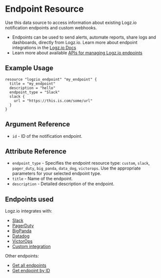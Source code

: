 # Endpoint Resource

Use this data source to access information about existing Logz.io notification endpoints and custom webhooks.

* Endpoints can be used to send alerts, automate reports, share logs and dashboards, directly from Logz.io. Learn more about endpoint integrations in the [Logz.io Docs](https://docs.logz.io/user-guide/integrations/endpoints.html)
* Learn more about available [APIs for managing Logz.io endpoints](https://docs.logz.io/api/#tag/Manage-notification-endpoints)

## Example Usage

```hcl
resource "logzio_endpoint" "my_endpoint" {
  title = "my_endpoint"
  description = "hello"
  endpoint_type = "Slack"
  slack {
    url = "https://this.is.com/some/url"
  }
}
```

## Argument Reference

* `id` - ID of the notification endpoint.

## Attribute Reference

* `endpoint_type` - Specifies the endpoint resource type: `custom`, `slack`, `pager_duty`, `big_panda`, `data_dog`, `victorops`. Use the appropriate parameters for your selected endpoint type.
* `title` - Name of the endpoint.
* `description` - Detailed description of the endpoint.
## Endpoints used

Logz.io integrates with:
* [Slack](https://docs.logz.io/api/#operation/updateSlack)
* [PagerDuty](https://docs.logz.io/api/#operation/updatePagerDuty)
* [BigPanda](https://docs.logz.io/api/#operation/updateBigPanda)
* [Datadog](https://docs.logz.io/api/#operation/updateDataDog)
* [VictorOps](https://docs.logz.io/api/#operation/updateVictorops)
* [Custom integration](https://docs.logz.io/api/#operation/updateCustom)

Other endpoints:
* [Get all endpoints](https://docs.logz.io/api/#operation/getAllEndpoints)
* [Get endpoint by ID](https://docs.logz.io/api/#operation/getEndpointById)